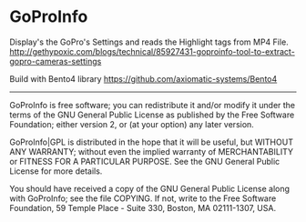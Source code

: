 # GoProInfo
Display's the GoPro's Settings and reads the Highlight tags from MP4 File.
http://gethypoxic.com/blogs/technical/85927431-goproinfo-tool-to-extract-gopro-cameras-settings

Build with Bento4 library https://github.com/axiomatic-systems/Bento4

--------------------------------------------------------------------
GoProInfo is free software; you can redistribute it and/or modify
it under the terms of the GNU General Public License as published by
the Free Software Foundation; either version 2, or (at your option)
any later version.

GoProInfo|GPL is distributed in the hope that it will be useful,
but WITHOUT ANY WARRANTY; without even the implied warranty of
MERCHANTABILITY or FITNESS FOR A PARTICULAR PURPOSE.  See the
GNU General Public License for more details.

You should have received a copy of the GNU General Public License
along with GoProInfo; see the file COPYING.  If not, write to the
Free Software Foundation, 59 Temple Place - Suite 330, Boston, MA
02111-1307, USA.


